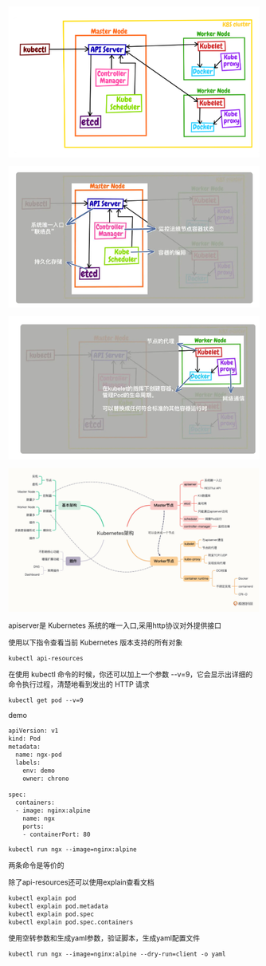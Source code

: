 ![image-20221021090243933](10工作机制.assets/image-20221021090243933.png)



![image-20221021090305598](10工作机制.assets/image-20221021090305598.png)





![image-20221021090319288](10工作机制.assets/image-20221021090319288.png)





![img](10工作机制.assets/65d38ac50b4f2f1fd4b6700d5b8e7be1.jpg)

apiserver是 Kubernetes 系统的唯一入口,采用http协议对外提供接口

使用以下指令查看当前 Kubernetes 版本支持的所有对象

```
kubectl api-resources
```

在使用 kubectl 命令的时候，你还可以加上一个参数 --v=9，它会显示出详细的命令执行过程，清楚地看到发出的 HTTP 请求

```
kubectl get pod --v=9
```

demo

```
apiVersion: v1
kind: Pod
metadata:
  name: ngx-pod
  labels:
    env: demo
    owner: chrono

spec:
  containers:
  - image: nginx:alpine
    name: ngx
    ports:
    - containerPort: 80
```

```
kubectl run ngx --image=nginx:alpine
```

两条命令是等价的

除了api-resources还可以使用explain查看文档

```
kubectl explain pod
kubectl explain pod.metadata
kubectl explain pod.spec
kubectl explain pod.spec.containers
```

使用空转参数和生成yaml参数，验证脚本，生成yaml配置文件

```
kubectl run ngx --image=nginx:alpine --dry-run=client -o yaml
```

